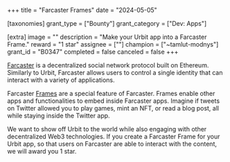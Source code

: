+++
title = "Farcaster Frames"
date = "2024-05-05"

[taxonomies]
grant_type = ["Bounty"]
grant_category = ["Dev: Apps"]

[extra]
image = ""
description = "Make your Urbit app into a Farcaster Frame."
reward = "1 star"
assignee = [""]
champion = ["~tamlut-modnys"]
grant_id = "B0347"
completed = false
canceled = false
+++

[Farcaster](https://www.farcaster.xyz) is a decentralized social network protocol built on Ethereum. Similarly to Urbit, Farcaster allows users to control a single identity that can interact with a variety of applications.

Farcaster [Frames](https://docs.farcaster.xyz/reference/frames/spec) are a special feature of Farcaster. Frames enable other apps and functionalities to embed inside Farcaster apps. Imagine if tweets on Twitter allowed you to play games, mint an NFT, or read a blog post, all while staying inside the Twitter app.

We want to show off Urbit to the world while also engaging with other decentralized Web3 technologies. If you create a Farcaster Frame for your Urbit app, so that users on Farcaster are able to interact with the content, we will award you 1 star.